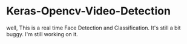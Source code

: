 # Keras-Opencv-Video-Detection

well, This is a real time Face Detection and Classification. It's still a bit buggy. I'm still working on it.
